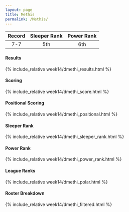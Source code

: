 ```yaml
---
layout: page
title: Methis
permalink: /Methis/
---
```


Record | Sleeper Rank | Power Rank               
:--: | :--: | :--:
7-7 | 5th | 6th

#### Results
{% include_relative week14/dmethi_results.html %}

#### Scoring
{% include_relative week14/dmethi_score.html %}

#### Positional Scoring
{% include_relative week14/dmethi_positional.html %}

#### Sleeper Rank
{% include_relative week14/dmethi_sleeper_rank.html %}

#### Power Rank
{% include_relative week14/dmethi_power_rank.html %}

#### League Ranks
{% include_relative week14/dmethi_polar.html %}

#### Roster Breakdown
{% include_relative week14/dmethi_filtered.html %}

